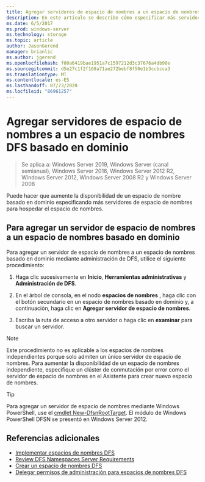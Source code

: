 ```yaml
---
title: Agregar servidores de espacio de nombres a un espacio de nombres basado en el dominio
description: En este artículo se describe cómo especificar más servidores de espacio de nombres para hospedar un espacio de nombres mediante administración de DFS.
ms.date: 6/5/2017
ms.prod: windows-server
ms.technology: storage
ms.topic: article
author: JasonGerend
manager: brianlic
ms.author: jgerend
ms.openlocfilehash: f00a6419bae1951a7c1597212d3c37676a4db90e
ms.sourcegitcommit: d5e27c1f2f168a71ae272bebf8f50e1b3ccbcca3
ms.translationtype: MT
ms.contentlocale: es-ES
ms.lasthandoff: 07/23/2020
ms.locfileid: "86961257"
---
```

# <a name="add-namespace-servers-to-a-domain-based-dfs-namespace"></a>Agregar servidores de espacio de nombres a un espacio de nombres DFS basado en dominio

> Se aplica a: Windows Server 2019, Windows Server (canal semianual), Windows Server 2016, Windows Server 2012 R2, Windows Server 2012, Windows Server 2008 R2 y Windows Server 2008

Puede hacer que aumente la disponibilidad de un espacio de nombre basado en dominio especificando más servidores de espacio de nombres para hospedar el espacio de nombres.

## <a name="to-add-a-namespace-server-to-a-domain-based-namespace"></a>Para agregar un servidor de espacio de nombres a un espacio de nombres basado en dominio

Para agregar un servidor de espacio de nombres a un espacio de nombres basado en dominio mediante administración de DFS, utilice el siguiente procedimiento:

1.  Haga clic sucesivamente en **Inicio**, **Herramientas administrativas** y **Administración de DFS**.

2.  En el árbol de consola, en el nodo **espacios de nombres** , haga clic con el botón secundario en un espacio de nombres basado en dominio y, a continuación, haga clic en **Agregar servidor de espacio de nombres**.

3.  Escriba la ruta de acceso a otro servidor o haga clic en **examinar** para buscar un servidor.

> [!NOTE]
> Este procedimiento no es aplicable a los espacios de nombres independientes porque solo admiten un único servidor de espacio de nombres. Para aumentar la disponibilidad de un espacio de nombres independiente, especifique un clúster de conmutación por error como el servidor de espacio de nombres en el Asistente para crear nuevo espacio de nombres.


> [!TIP]
> Para agregar un servidor de espacio de nombres mediante Windows PowerShell, use el [cmdlet New-DfsnRootTarget](/powershell/module/dfsn/new-dfsnroottarget). El módulo de Windows PowerShell DFSN se presentó en Windows Server 2012.

## <a name="additional-references"></a>Referencias adicionales

-   [Implementar espacios de nombres DFS](deploying-dfs-namespaces.md)
-   [Review DFS Namespaces Server Requirements](/previous-versions/windows/it-pro/windows-server-2008-R2-and-2008/cc753448(v=ws.11))
-   [Crear un espacio de nombres DFS](create-a-dfs-namespace.md)
-   [Delegar permisos de administración para espacios de nombres DFS](delegate-management-permissions-for-dfs-namespaces.md)
